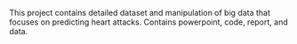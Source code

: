 This project contains detailed dataset and manipulation of big data that focuses on predicting heart attacks. Contains powerpoint, code, report, and data.
